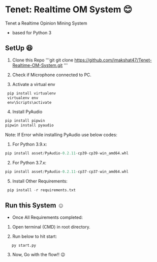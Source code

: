 # Tenet: Realtime OM System :blush:
Tenet a Realtime Opinion Mining System 
- based for Python 3

## SetUp :satisfied:

1. Clone this Repo
'''git
git clone https://github.com/imakshat47/Tenet-Realtime-OM-System.git
'''

2. Check if Microphone connected to PC.

3. Activate a virtual env
```python
 pip install virtualenv
 virtualenv env
 env\Scripts\activate
```

4. Install PyAudio

```python
pip install pipwin
pipwin install pyaudio
```

Note: If Error while installing PyAudio use below codes:
   1. For Python 3.9.x: 
```python
pip install asset/PyAudio-0.2.11-cp39-cp39-win_amd64.whl
```
   2. For Python 3.7.x:
```python
pip install asset/PyAudio-0.2.11-cp37-cp37-win_amd64.whl
```

5. Install Other Requirements:
```python
 pip install -r requirements.txt
```

## Run this System :relaxed:
- Once All Requirements completed:

1. Open terminal (CMD) in root directory.

2. Run below to hit start:
```pyhton
   py start.py
```

3. Now, Go with the flow!! :wink:
